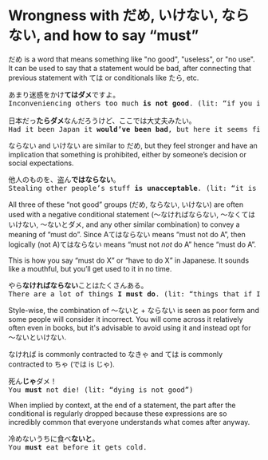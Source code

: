 # Wrongness with だめ, いけない, ならない, and how to say “must”

だめ is a word that means something like "no good", "useless", or "no use". It can be used to say that a statement would be bad, after connecting that previous statement with ては or conditionals like たら, etc.

<pre>
あまり迷惑をかけ<b>てはダメ</b>ですよ。  
Inconveniencing others too much <b>is not good</b>. (lit: “if you inconvenience others too much, it is not good)

日本だっ<b>たらダメ</b>なんだろうけど、ここでは大丈夫みたい。  
Had it been Japan it <b>would’ve been bad</b>, but here it seems fine.
</pre>

ならない and いけない are similar to だめ, but they feel stronger and have an implication that something is prohibited, either by someone’s decision or social expectations.

<pre>
他人のものを、盗ん<b>ではならない</b>。
Stealing other people’s stuff <b>is unacceptable</b>. (lit: “it is unbecoming”)
</pre>

All three of these “not good” groups (だめ, ならない, いけない) are often used with a negative conditional statement (〜なければならない, 〜なくてはいけない, 〜ないとダメ, and any other similar combination) to convey a meaning of “must do”. Since Aてはならない means “must not do A”, then logically (not A)てはならない means “must not *not* do A” hence “must do A”.

This is how you say “must do X” or “have to do X” in Japanese. It sounds like a mouthful, but you’ll get used to it in no time.

<pre>
やら<b>なければならない</b>ことはたくさんある。
There are a lot of things <b>I must do</b>. (lit: “things that if I don’t do it won’t be acceptable”)
</pre>

<div class="warning">
Style-wise, the combination of 〜ないと + ならない is seen as poor form and some people will consider it incorrect. You will come across it relatively often even in books, but it's advisable to avoid using it and instead opt for 〜ないといけない.
</div>

なければ is commonly contracted to なきゃ and ては is commonly contracted to ちゃ (では is じゃ).

<pre>
死ん<b>じゃ</b>ダメ！
You <b>must</b> not die! (lit: “dying is not good”)
</pre>

When implied by context, at the end of a statement, the part after the conditional is regularly dropped because these expressions are so incredibly common that everyone understands what comes after anyway.

<pre>
冷めないうちに食べ<b>ないと</b>。
You <b>must</b> eat before it gets cold.
</pre>

